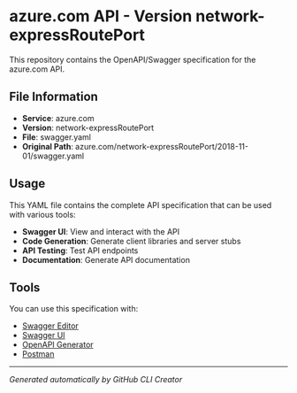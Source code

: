 # azure.com API - Version network-expressRoutePort

This repository contains the OpenAPI/Swagger specification for the azure.com API.

## File Information

- **Service**: azure.com
- **Version**: network-expressRoutePort
- **File**: swagger.yaml
- **Original Path**: azure.com/network-expressRoutePort/2018-11-01/swagger.yaml

## Usage

This YAML file contains the complete API specification that can be used with various tools:

- **Swagger UI**: View and interact with the API
- **Code Generation**: Generate client libraries and server stubs
- **API Testing**: Test API endpoints
- **Documentation**: Generate API documentation

## Tools

You can use this specification with:

- [Swagger Editor](https://editor.swagger.io/)
- [Swagger UI](https://swagger.io/tools/swagger-ui/)
- [OpenAPI Generator](https://openapi-generator.tech/)
- [Postman](https://www.postman.com/)

---

*Generated automatically by GitHub CLI Creator*
